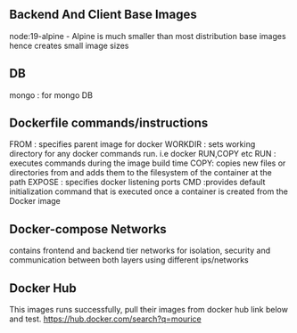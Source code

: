 ## Backend And Client Base Images
 node:19-alpine - Alpine  is much smaller than most distribution base images hence creates small image sizes

## DB
  mongo : for mongo DB

## Dockerfile commands/instructions 

 FROM : specifies parent image for docker 
 WORKDIR : sets working directory for any docker commands run. i.e docker RUN,COPY etc
 RUN : executes commands during the image build time
 COPY: copies new files or directories from <src> and adds them to the filesystem of the container at the 
    path <dest> 
 EXPOSE : specifies docker listening ports
 CMD :provides  default initialization command that is executed once a container is created from the Docker image

## Docker-compose Networks

contains frontend and backend tier networks for isolation, security and communication between both layers using different ips/networks

## Docker Hub

This images runs successfully, pull their images from docker hub link below and test.
  https://hub.docker.com/search?q=mourice